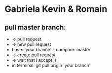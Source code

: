 # Gabriela Kevin & Romain

## pull master branch:
- -> pull request 
- -> new pull request
- base: 'your branch' - compare: master
- -> create pull request
- -> wait that i accept :)
- in terminal: git pull origin 'your branch'


